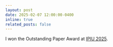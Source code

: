 ```yaml
---
layout: post
date: 2025-02-07 12:00:00-0400
inline: true
related_posts: false
---
```


I won the Outstanding Paper Award at [IPIU 2025](http://www.ipiu.or.kr/).
